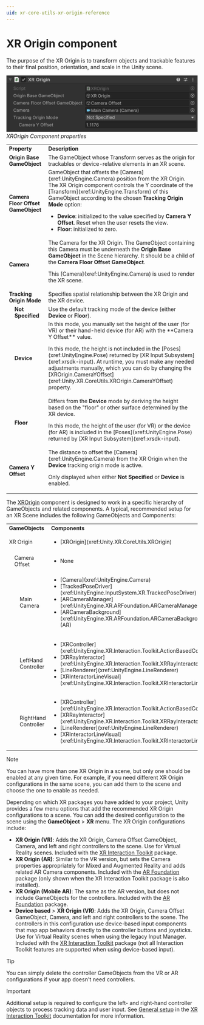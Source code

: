 ```yaml
---
uid: xr-core-utils-xr-origin-reference
---
```

# XR Origin component

The purpose of the XR Origin is to transform objects and trackable features to their final position, orientation, and scale in the Unity scene.

![XR Origin](images/xr-origin.png "XR Origin")<br />*XROrigin Component properties*

<table>
<tr><td colspan="2" ><strong>Property</strong></td><td><strong>Description</strong></td></tr>
  <tr>
   <td colspan="2" ><strong>Origin Base GameObject</strong></td>
   <td>The GameObject whose Transform serves as the origin for trackables or device-relative elements in an XR scene.</td>
  </tr>
  <tr>
   <td colspan="2" ><strong>Camera Floor Offset GameObject</strong></td>
   <td>GameObject that offsets the [Camera](xref:UnityEngine.Camera) position from the XR Origin. The XR Origin component controls the Y coordinate of the [Transform](xref:UnityEngine.Transform) of this GameObject according to the chosen <strong>Tracking Origin Mode</strong> option:
   <ul>
      <li><strong>Device</strong>: initialized to the value specified by <strong>Camera Y Offset</strong>. Reset when the user resets the view.</li>
      <li><strong>Floor</strong>: initialized to zero.</li>
  </ul></td></tr>
  <tr>
   <td colspan="2" ><strong>Camera</strong></td>
   <td>The Camera for the XR Origin. The GameObject containing this Camera must be underneath the <strong>Origin Base GameObject</strong> in the Scene hierarchy. It should be a child of the <strong>Camera Floor Offset GameObject</strong>.
   <p>This [Camera](xref:UnityEngine.Camera) is used to render the XR scene.</p>
   </td>
  </tr>
  <tr>
   <td colspan="2" ><strong>Tracking Origin Mode</strong></td>
   <td>Specifies spatial relationship between the XR Origin and the XR device.</td>
  </tr>
  <tr>
   <td rowspan="3"></td>
   <td><strong>Not Specified</strong></td>
   <td>Use the default tracking mode of the device (either <strong>Device</strong> or <strong>Floor</strong>).</td>
  </tr>
  <tr>
   <td><strong>Device</strong></td>
   <td>In this mode, you manually set the height of the user (for VR) or their hand-held device (for AR) with the **Camera Y Offset** value.
   <p>In this mode, the height is not included in the [Poses](xref:UnityEngine.Pose) returned by [XR Input Subsystem](xref:xrsdk-input). At runtime, you must make any needed adjustments manually, which you can do by changing the [XROrigin.CameraYOffset](xref:Unity.XR.CoreUtils.XROrigin.CameraYOffset) property.</p>
   </td>
  </tr>
  <tr>
   <td><strong>Floor</strong></td>
   <td>Differs from the <strong>Device</strong> mode by deriving the height based on the "floor" or other surface determined by the XR device.
   <p>In this mode, the height of the user (for VR) or the device (for AR) is included in the [Poses](xref:UnityEngine.Pose) returned by [XR Input Subsystem](xref:xrsdk-input).</p>
   </td>
  </tr>
  <tr>
   <td colspan="2" ><strong>Camera Y Offset</strong></td>
   <td>The distance to offset the [Camera](xref:UnityEngine.Camera) from the XR Origin when the <strong>Device </strong>tracking origin mode is active.
   <p>Only displayed when either <strong>Not Specified</strong> or <strong>Device</strong> is enabled.</p>
   </td>
  </tr>
</table>

The [XROrigin](xref:Unity.XR.CoreUtils.XROrigin) component is designed to work in a specific hierarchy of GameObjects and related components. A typical, recommended setup for an XR Scene includes the following GameObjects and Components:

<table>
<tr><td colspan="3" ><strong>GameObjects</strong></td><td><strong>Components</strong></td></tr>
<tr><td colspan="3" >XR Origin</td><td><ul><li>[XROrigin](xref:Unity.XR.CoreUtils.XROrigin)</li></ul></td></tr>
<tr><td rowspan="4" ></td><td colspan="2" >Camera Offset</td><td><ul><li>None</li></ul></td></tr>
<tr><td rowspan="3" ></td><td>Main Camera</td><td>
<ul>
<li>[Camera](xref:UnityEngine.Camera)</li>
<li>[TrackedPoseDriver](xref:UnityEngine.InputSystem.XR.TrackedPoseDriver)</li>
<li>[ARCameraManager](xref:UnityEngine.XR.ARFoundation.ARCameraManager) (AR)</li>
<li>[ARCameraBackground](xref:UnityEngine.XR.ARFoundation.ARCameraBackground) (AR)</li>
</ul>
</td></tr>
<tr><td>LeftHand Controller</td><td>
<ul>
<li>[XRController](xref:UnityEngine.XR.Interaction.Toolkit.ActionBasedController)</li>
<li>[XRRayInteractor](xref:UnityEngine.XR.Interaction.Toolkit.XRRayInteractor)</li>
<li>[LineRenderer](xref:UnityEngine.LineRenderer)</li>
<li>[XRInteractorLineVisual](xref:UnityEngine.XR.Interaction.Toolkit.XRInteractorLineVisual)</li>
</ul>
</td></tr>
<tr><td>RightHand Controller</td><td>
<ul>
<li>[XRController](xref:UnityEngine.XR.Interaction.Toolkit.ActionBasedController)</li>
<li>[XRRayInteractor](xref:UnityEngine.XR.Interaction.Toolkit.XRRayInteractor)</li>
<li>[LineRenderer](xref:UnityEngine.LineRenderer)</li>
<li>[XRInteractorLineVisual](xref:UnityEngine.XR.Interaction.Toolkit.XRInteractorLineVisual)</li>
</ul>
</td></tr>
</table>

> [!NOTE]
> You can have more than one XR Origin in a scene, but only one should be enabled at any given time. For example, if you need different XR Origin configurations in the same scene, you can add them to the scene and choose the one to enable as needed.

Depending on which XR packages you have added to your project, Unity provides a few menu options that add the recommended XR Origin configurations to a scene. You can add the desired configuration to the scene using the **GameObject** > **XR** menu. The XR Origin configurations include:

* **XR Origin (VR)**: Adds the XR Origin, Camera Offset GameObject, Camera, and left and right controllers to the scene. Use for Virtual Reality scenes. Included with the [XR Interaction Toolkit](https://docs.unity3d.com/Packages/com.unity.xr.interaction.toolkit@latest) package.
* **XR Origin (AR)**: Similar to the VR version, but sets the Camera properties appropriately for Mixed and Augmented Reality and adds related AR Camera components. Included with the [AR Foundation](https://docs.unity3d.com/Packages/com.unity.xr.arfoundation@latest) package (only shown when the XR Interaction Toolkit package is also installed).
* **XR Origin (Mobile AR)**: The same as the AR version, but does not include GameObjects for the controllers. Included with the [AR Foundation](https://docs.unity3d.com/Packages/com.unity.xr.arfoundation@latest) package.
* **Device based** > **XR Origin (VR)**: Adds the XR Origin, Camera Offset GameObject, Camera, and left and right controllers to the scene. The controllers in this configuration use device-based input components that map app behaviors directly to the controller buttons and joysticks. Use for Virtual Reality scenes when using the legacy Input Manager. Included with the [XR Interaction Toolkit](https://docs.unity3d.com/Packages/com.unity.xr.interaction.toolkit@latest) package (not all Interaction Toolkit features are supported when using device-based input).

> [!TIP]
> You can simply delete the controller GameObjects from the VR or AR configurations if your app doesn't need controllers.

> [!IMPORTANT]
> Additional setup is required to configure the left- and right-hand controller objects to process tracking data and user input. See [General setup](https://docs.unity3d.com/Packages/com.unity.xr.interaction.toolkit@latest?subfolder=/manual/general-setup.html) in the [XR Interaction Toolkit](https://docs.unity3d.com/Packages/com.unity.xr.interaction.toolkit@latest) documentation for more information.
